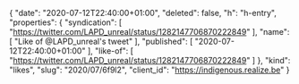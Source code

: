 {
  "date": "2020-07-12T22:40:00+01:00",
  "deleted": false,
  "h": "h-entry",
  "properties": {
    "syndication": [
      "https://twitter.com/LAPD_unreal/status/1282147706870222849"
    ],
    "name": [
      "Like of @LAPD_unreal's tweet"
    ],
    "published": [
      "2020-07-12T22:40:00+01:00"
    ],
    "like-of": [
      "https://twitter.com/LAPD_unreal/status/1282147706870222849"
    ]
  },
  "kind": "likes",
  "slug": "2020/07/6f9l2",
  "client_id": "https://indigenous.realize.be"
}

